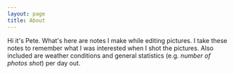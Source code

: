 ```yaml
---
layout: page
title: About
---
```


Hi it's Pete. What's here are notes I make while editing pictures. I take these notes to remember what I was interested when I shot the pictures. Also included are weather conditions and general statistics (e.g. _number of photos shot_) per day out. 